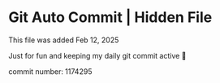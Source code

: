 # Git Auto Commit | Hidden File

This file was added Feb 12, 2025

Just for fun and keeping my daily git commit active 🤪

commit number: 1174295
